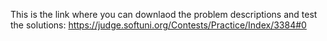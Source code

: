 This is the link where you can downlaod the problem descriptions and test the solutions: https://judge.softuni.org/Contests/Practice/Index/3384#0
